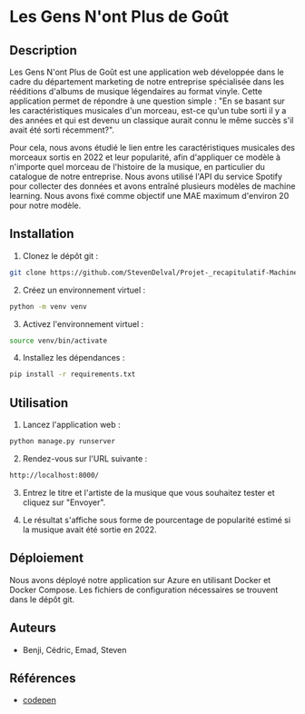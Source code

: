 # Les Gens N'ont Plus de Goût
## Description
Les Gens N'ont Plus de Goût est une application web développée dans le cadre du département marketing de notre entreprise spécialisée dans les rééditions d'albums de musique légendaires au format vinyle. Cette application permet de répondre à une question simple : "En se basant sur les caractéristiques musicales d'un morceau, est-ce qu'un tube sorti il y a des années et qui est devenu un classique aurait connu le même succès s'il avait été sorti récemment?".

Pour cela, nous avons étudié le lien entre les caractéristiques musicales des morceaux sortis en 2022 et leur popularité, afin d'appliquer ce modèle à n'importe quel morceau de l'histoire de la musique, en particulier du catalogue de notre entreprise. Nous avons utilisé l'API du service Spotify pour collecter des données et avons entraîné plusieurs modèles de machine learning. Nous avons fixé comme objectif une MAE maximum d'environ 20 pour notre modèle.

## Installation
1. Clonez le dépôt git :
```bash
git clone https://github.com/StevenDelval/Projet-_recapitulatif-Machine_Learning
```

2. Créez un environnement virtuel :

```bash
python -m venv venv
```

3. Activez l'environnement virtuel :
```bash
source venv/bin/activate
```

4. Installez les dépendances :
```bash
pip install -r requirements.txt
```

## Utilisation

1. Lancez l'application web :
```bash
python manage.py runserver
```

2. Rendez-vous sur l'URL suivante :
```bash
http://localhost:8000/
```

3. Entrez le titre et l'artiste de la musique que vous souhaitez tester et cliquez sur "Envoyer".

4. Le résultat s'affiche sous forme de pourcentage de popularité estimé si la musique avait été sortie en 2022.


## Déploiement
Nous avons déployé notre application sur Azure en utilisant Docker et Docker Compose. Les fichiers de configuration nécessaires se trouvent dans le dépôt git.

## Auteurs
- Benji, Cédric, Emad, Steven

## Références
- [codepen](https://codepen.io/devparth/pen/dxpKKZ)
